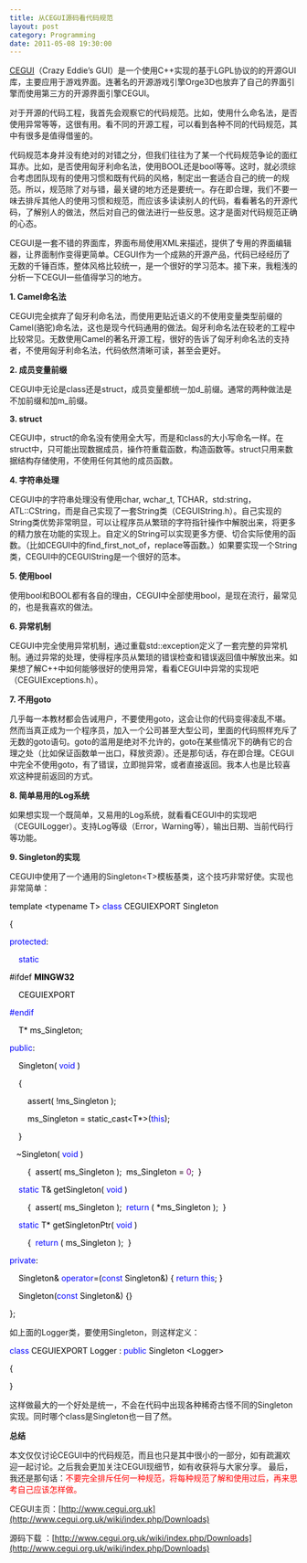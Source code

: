```yaml
---
title: 从CEGUI源码看代码规范
layout: post
category: Programming
date: 2011-05-08 19:30:00
---
```

  
[CEGUI](http://www.cegui.org.uk/)（Crazy Eddie&#8217;s GUI）是一个使用C++实现的基于LGPL协议的的开源GUI库，主要应用于游戏界面。连著名的开源游戏引擎Orge3D也放弃了自己的界面引擎而使用第三方的开源界面引擎CEGUI。

对于开源的代码工程，我首先会观察它的代码规范。比如，使用什么命名法，是否使用异常等等，这很有用。看不同的开源工程，可以看到各种不同的代码规范，其中有很多是值得借鉴的。

代码规范本身并没有绝对的对错之分，但我们往往为了某一个代码规范争论的面红耳赤。比如，是否使用匈牙利命名法，使用BOOL还是bool等等。这时，就必须综合考虑团队现有的使用习惯和既有代码的风格，制定出一套适合自己的统一的规范。所以，规范除了对与错，最关键的地方还是要统一。存在即合理，我们不要一味去排斥其他人的使用习惯和规范，而应该多读读别人的代码，看看著名的开源代码，了解别人的做法，然后对自己的做法进行一些反思。这才是面对代码规范正确的心态。

CEGUI是一套不错的界面库，界面布局使用XML来描述，提供了专用的界面编辑器，让界面制作变得更简单。CEGUI作为一个成熟的开源产品，代码已经经历了无数的千锤百炼，整体风格比较统一，是一个很好的学习范本。接下来，我粗浅的分析一下CEGUI一些值得学习的地方。

**1. Camel命名法**

CEGUI完全摈弃了匈牙利命名法，而使用更贴近语义的不使用变量类型前缀的Camel(骆驼)命名法，这也是现今代码通用的做法。匈牙利命名法在较老的工程中比较常见。无数使用Camel的著名开源工程，很好的告诉了匈牙利命名法的支持者，不使用匈牙利命名法，代码依然清晰可读，甚至会更好。

**2. 成员变量前缀**

CEGUI中无论是class还是struct，成员变量都统一加d_前缀。通常的两种做法是不加前缀和加m_前缀。

**3. struct**

CEGUI中，struct的命名没有使用全大写，而是和class的大小写命名一样。在struct中，只可能出现数据成员，操作符重载函数，构造函数等。struct只用来数据结构存储使用，不使用任何其他的成员函数。

**4. 字符串处理**

CEGUI中的字符串处理没有使用char, wchar_t, TCHAR，std:string，ATL::CString，而是自己实现了一套String类（CEGUIString.h）。自己实现的String类优势非常明显，可以让程序员从繁琐的字符指针操作中解脱出来，将更多的精力放在功能的实现上。自定义的String可以实现更多方便、切合实际使用的函数。（比如CEGUI中的find_first_not_of，replace等函数。）如果要实现一个String类，CEGUI中的CEGUIString是一个很好的范本。

**5. 使用bool**

使用bool和BOOL都有各自的理由，CEGUI中全部使用bool，是现在流行，最常见的，也是我喜欢的做法。

**6. 异常机制**

CEGUI中完全使用异常机制，通过重载std::exception定义了一套完整的异常机制。通过异常的处理，使得程序员从繁琐的错误检查和错误返回值中解放出来。如果想了解C++中如何能够很好的使用异常，看看CEGUI中异常的实现吧（CEGUIExceptions.h）。

**7. 不用goto**

几乎每一本教材都会告诫用户，不要使用goto，这会让你的代码变得凌乱不堪。然而当真正成为一个程序员，加入一个公司甚至大型公司，里面的代码照样充斥了无数的goto语句。goto的滥用是绝对不允许的，goto在某些情况下的确有它的合理之处（比如保证函数单一出口，释放资源）。还是那句话，存在即合理。CEGUI中完全不使用goto，有了错误，立即抛异常，或者直接返回。我本人也是比较喜欢这种提前返回的方式。

**8. 简单易用的Log系统**

如果想实现一个既简单，又易用的Log系统，就看看CEGUI中的实现吧（CEGUILogger）。支持Log等级（Error，Warning等），输出日期、当前代码行等功能。

**9. Singleton的实现**

CEGUI中使用了一个通用的Singleton&lt;T&gt;模板基类，这个技巧非常好使。实现也非常简单：

<div class="cnblogs_code">
<div><span style="color: #000000;">template&nbsp;</span><span style="color: #000000;">&lt;</span><span style="color: #000000;">typename&nbsp;T</span><span style="color: #000000;">&gt;</span><span style="color: #000000;">&nbsp;</span><span style="color: #0000FF;">class</span><span style="color: #000000;">&nbsp;CEGUIEXPORT&nbsp;Singleton

{

</span><span style="color: #0000FF;">protected</span><span style="color: #000000;">:

&nbsp;&nbsp;&nbsp;&nbsp;</span><span style="color: #0000FF;">static</span><span style="color: #000000;">

#ifdef&nbsp;__MINGW32__

&nbsp;&nbsp;&nbsp;&nbsp;CEGUIEXPORT

</span><span style="color: #0000FF;">#endif</span><span style="color: #000000;">

&nbsp;&nbsp;&nbsp;&nbsp;T</span><span style="color: #000000;">*</span><span style="color: #000000;">&nbsp;ms_Singleton;

</span><span style="color: #0000FF;">public</span><span style="color: #000000;">:

&nbsp;&nbsp;&nbsp;&nbsp;Singleton(&nbsp;</span><span style="color: #0000FF;">void</span><span style="color: #000000;">&nbsp;)

&nbsp;&nbsp;&nbsp;&nbsp;{

&nbsp;&nbsp;&nbsp;&nbsp;&nbsp;&nbsp;&nbsp;&nbsp;assert(&nbsp;</span><span style="color: #000000;">!</span><span style="color: #000000;">ms_Singleton&nbsp;);

&nbsp;&nbsp;&nbsp;&nbsp;&nbsp;&nbsp;&nbsp;&nbsp;ms_Singleton&nbsp;</span><span style="color: #000000;">=</span><span style="color: #000000;">&nbsp;static_cast</span><span style="color: #000000;">&lt;</span><span style="color: #000000;">T</span><span style="color: #000000;">*&gt;</span><span style="color: #000000;">(</span><span style="color: #0000FF;">this</span><span style="color: #000000;">);

&nbsp;&nbsp;&nbsp;&nbsp;}

&nbsp;&nbsp;&nbsp;</span><span style="color: #000000;">~</span><span style="color: #000000;">Singleton(&nbsp;</span><span style="color: #0000FF;">void</span><span style="color: #000000;">&nbsp;)

&nbsp;&nbsp;&nbsp;&nbsp;&nbsp;&nbsp;&nbsp;&nbsp;{&nbsp;&nbsp;assert(&nbsp;ms_Singleton&nbsp;);&nbsp;&nbsp;ms_Singleton&nbsp;</span><span style="color: #000000;">=</span><span style="color: #000000;">&nbsp;</span><span style="color: #800080;">0</span><span style="color: #000000;">;&nbsp;&nbsp;}

&nbsp;&nbsp;&nbsp;&nbsp;</span><span style="color: #0000FF;">static</span><span style="color: #000000;">&nbsp;T</span><span style="color: #000000;">&amp;</span><span style="color: #000000;">&nbsp;getSingleton(&nbsp;</span><span style="color: #0000FF;">void</span><span style="color: #000000;">&nbsp;)

&nbsp;&nbsp;&nbsp;&nbsp;&nbsp;&nbsp;&nbsp;&nbsp;{&nbsp;&nbsp;assert(&nbsp;ms_Singleton&nbsp;);&nbsp;&nbsp;</span><span style="color: #0000FF;">return</span><span style="color: #000000;">&nbsp;(&nbsp;</span><span style="color: #000000;">*</span><span style="color: #000000;">ms_Singleton&nbsp;);&nbsp;&nbsp;}

&nbsp;&nbsp;&nbsp;&nbsp;</span><span style="color: #0000FF;">static</span><span style="color: #000000;">&nbsp;T</span><span style="color: #000000;">*</span><span style="color: #000000;">&nbsp;getSingletonPtr(&nbsp;</span><span style="color: #0000FF;">void</span><span style="color: #000000;">&nbsp;)

&nbsp;&nbsp;&nbsp;&nbsp;&nbsp;&nbsp;&nbsp;&nbsp;{&nbsp;&nbsp;</span><span style="color: #0000FF;">return</span><span style="color: #000000;">&nbsp;(&nbsp;ms_Singleton&nbsp;);&nbsp;&nbsp;}

</span><span style="color: #0000FF;">private</span><span style="color: #000000;">:

&nbsp;&nbsp;&nbsp;&nbsp;Singleton</span><span style="color: #000000;">&amp;</span><span style="color: #000000;">&nbsp;</span><span style="color: #0000FF;">operator</span><span style="color: #000000;">=</span><span style="color: #000000;">(</span><span style="color: #0000FF;">const</span><span style="color: #000000;">&nbsp;Singleton</span><span style="color: #000000;">&amp;</span><span style="color: #000000;">)&nbsp;{&nbsp;</span><span style="color: #0000FF;">return</span><span style="color: #000000;">&nbsp;</span><span style="color: #0000FF;">this</span><span style="color: #000000;">;&nbsp;}

&nbsp;&nbsp;&nbsp;&nbsp;Singleton(</span><span style="color: #0000FF;">const</span><span style="color: #000000;">&nbsp;Singleton</span><span style="color: #000000;">&amp;</span><span style="color: #000000;">)&nbsp;{}

};</span></div>
</div>

如上面的Logger类，要使用Singleton，则这样定义：

<div class="cnblogs_code">
<div><span style="color: #0000FF;">class</span><span style="color: #000000;">&nbsp;CEGUIEXPORT&nbsp;Logger&nbsp;:&nbsp;</span><span style="color: #0000FF;">public</span><span style="color: #000000;">&nbsp;Singleton&nbsp;</span><span style="color: #000000;">&lt;</span><span style="color: #000000;">Logger</span><span style="color: #000000;">&gt;</span><span style="color: #000000;">

{

}</span></div>
</div>

这样做最大的一个好处是统一，不会在代码中出现各种稀奇古怪不同的Singleton实现。同时哪个class是Singleton也一目了然。

**总结 &nbsp;&nbsp;**

本文仅仅讨论CEGUI中的代码规范，而且也只是其中很小的一部分，如有疏漏欢迎一起讨论。之后我会更加关注CEGUI现细节，如有收获将与大家分享。
最后，我还是那句话：<span style="color: red; ">不要完全排斥任何一种规范，将每种规范了解和使用过后，再来思考自己应该怎样做。</span>

<span style="color: red; ">
</span>

CEGUI主页：[http://www.cegui.org.uk](http://www.cegui.org.uk/wiki/index.php/Downloads)

源码下载 ：[http://www.cegui.org.uk/wiki/index.php/Downloads](http://www.cegui.org.uk/wiki/index.php/Downloads)
